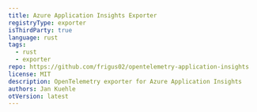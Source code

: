 ```yaml
---
title: Azure Application Insights Exporter
registryType: exporter
isThirdParty: true
language: rust
tags:
  - rust
  - exporter
repo: https://github.com/frigus02/opentelemetry-application-insights
license: MIT
description: OpenTelemetry exporter for Azure Application Insights
authors: Jan Kuehle
otVersion: latest
---
```

